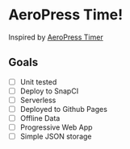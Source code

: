 AeroPress Time!
===

Inspired by [AeroPress Timer](http://aeropresstimer.com/)

## Goals

- [ ] Unit tested
- [ ] Deploy to SnapCI
- [ ] Serverless
- [ ] Deployed to Github Pages
- [ ] Offline Data
- [ ] Progressive Web App
- [ ] Simple JSON storage
